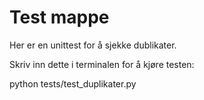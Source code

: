 # Test mappe

Her er en unittest for å sjekke dublikater.

Skriv inn dette i terminalen for å kjøre testen:

python tests/test_duplikater.py